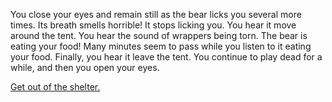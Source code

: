 You close your eyes and remain still as the bear licks you several more times.
Its breath smells horrible! It stops licking you. You hear it move around the
tent. You hear the sound of wrappers being torn. The bear is eating your food!
Many minutes seem to pass while you listen to it eating your food. Finally, you
hear it leave the tent. You continue to play dead for a while, and then you open
your eyes.

[Get out of the shelter.](get-out/get-out.md)